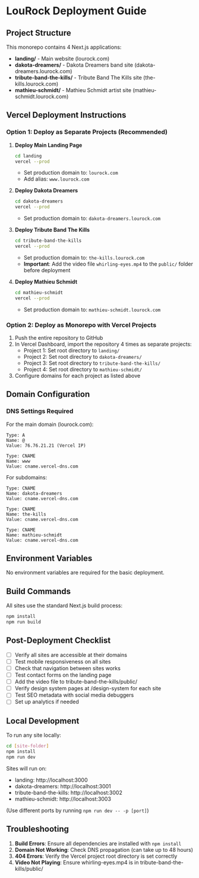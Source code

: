 # LouRock Deployment Guide

## Project Structure

This monorepo contains 4 Next.js applications:
- **landing/** - Main website (lourock.com)
- **dakota-dreamers/** - Dakota Dreamers band site (dakota-dreamers.lourock.com)
- **tribute-band-the-kills/** - Tribute Band The Kills site (the-kills.lourock.com)  
- **mathieu-schmidt/** - Mathieu Schmidt artist site (mathieu-schmidt.lourock.com)

## Vercel Deployment Instructions

### Option 1: Deploy as Separate Projects (Recommended)

1. **Deploy Main Landing Page**
   ```bash
   cd landing
   vercel --prod
   ```
   - Set production domain to: `lourock.com`
   - Add alias: `www.lourock.com`

2. **Deploy Dakota Dreamers**
   ```bash
   cd dakota-dreamers
   vercel --prod
   ```
   - Set production domain to: `dakota-dreamers.lourock.com`

3. **Deploy Tribute Band The Kills**
   ```bash
   cd tribute-band-the-kills
   vercel --prod
   ```
   - Set production domain to: `the-kills.lourock.com`
   - **Important**: Add the video file `whirling-eyes.mp4` to the `public/` folder before deployment

4. **Deploy Mathieu Schmidt**
   ```bash
   cd mathieu-schmidt
   vercel --prod
   ```
   - Set production domain to: `mathieu-schmidt.lourock.com`

### Option 2: Deploy as Monorepo with Vercel Projects

1. Push the entire repository to GitHub
2. In Vercel Dashboard, import the repository 4 times as separate projects:
   - Project 1: Set root directory to `landing/`
   - Project 2: Set root directory to `dakota-dreamers/`
   - Project 3: Set root directory to `tribute-band-the-kills/`
   - Project 4: Set root directory to `mathieu-schmidt/`
3. Configure domains for each project as listed above

## Domain Configuration

### DNS Settings Required

For the main domain (lourock.com):
```
Type: A
Name: @
Value: 76.76.21.21 (Vercel IP)

Type: CNAME
Name: www
Value: cname.vercel-dns.com
```

For subdomains:
```
Type: CNAME
Name: dakota-dreamers
Value: cname.vercel-dns.com

Type: CNAME
Name: the-kills
Value: cname.vercel-dns.com

Type: CNAME
Name: mathieu-schmidt
Value: cname.vercel-dns.com
```

## Environment Variables

No environment variables are required for the basic deployment.

## Build Commands

All sites use the standard Next.js build process:
```bash
npm install
npm run build
```

## Post-Deployment Checklist

- [ ] Verify all sites are accessible at their domains
- [ ] Test mobile responsiveness on all sites
- [ ] Check that navigation between sites works
- [ ] Test contact forms on the landing page
- [ ] Add the video file to tribute-band-the-kills/public/
- [ ] Verify design system pages at /design-system for each site
- [ ] Test SEO metadata with social media debuggers
- [ ] Set up analytics if needed

## Local Development

To run any site locally:
```bash
cd [site-folder]
npm install
npm run dev
```

Sites will run on:
- landing: http://localhost:3000
- dakota-dreamers: http://localhost:3001
- tribute-band-the-kills: http://localhost:3002
- mathieu-schmidt: http://localhost:3003

(Use different ports by running `npm run dev -- -p [port]`)

## Troubleshooting

1. **Build Errors**: Ensure all dependencies are installed with `npm install`
2. **Domain Not Working**: Check DNS propagation (can take up to 48 hours)
3. **404 Errors**: Verify the Vercel project root directory is set correctly
4. **Video Not Playing**: Ensure whirling-eyes.mp4 is in tribute-band-the-kills/public/